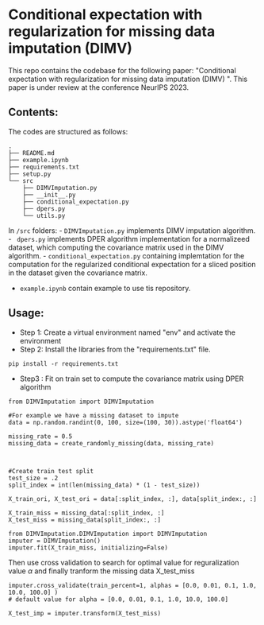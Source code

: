 
# Conditional expectation with regularization for missing data imputation (DIMV) 

This repo contains the codebase for the following paper: "Conditional expectation with regularization for missing data imputation (DIMV) ". This paper is under review at the conference NeurIPS 2023.


## Contents:
The codes are structured as follows:  

``` 
.
├── README.md
├── example.ipynb
├── requirements.txt
├── setup.py
└── src
    ├── DIMVImputation.py
    ├── __init__.py
    ├── conditional_expectation.py
    ├── dpers.py
    └── utils.py 
 ``` 
 
 

In ```/src``` folders:
    - ```DIMVImputation.py``` implements DIMV imputation algorithm. 
    - ``` dpers.py``` implements DPER algorithm implementation for a normalizeed dataset, which computing the covariance matrix used in the DIMV algorithm. 
    - ```conditional_expectation.py``` containing implemtation for the computation for the regularized conditional expectation for a sliced position in the dataset given the covariance matrix. 
- ```example.ipynb``` contain example to use tis repository. 

## Usage: 

- Step 1: Create a virtual environment named "env" and activate the environment 
- Step 2: Install the libraries from the "requirements.txt" file. 

``` 
pip install -r requirements.txt 
```

- Step3 : Fit on train set to compute the covariance matrix using DPER algorithm 
```
from DIMVImputation import DIMVImputation

#For example we have a missing dataset to impute   
data = np.random.randint(0, 100, size=(100, 30)).astype('float64')

missing_rate = 0.5
missing_data = create_randomly_missing(data, missing_rate)



#Create train test split
test_size = .2
split_index = int(len(missing_data) * (1 - test_size))

X_train_ori, X_test_ori = data[:split_index, :], data[split_index:, :]

X_train_miss = missing_data[:split_index, :]
X_test_miss = missing_data[split_index:, :]  

```  


``` 
from DIMVImputation.DIMVImputation import DIMVImputation 
imputer = DIMVImputation()
imputer.fit(X_train_miss, initializing=False) 
```

Then use cross validation to search for optimal value for reguralization value $\alpha$ and finally tranform the missing data X_test_miss 

```
imputer.cross_validate(train_percent=1, alphas = [0.0, 0.01, 0.1, 1.0, 10.0, 100.0] ) 
# default value for alpha = [0.0, 0.01, 0.1, 1.0, 10.0, 100.0] 

X_test_imp = imputer.transform(X_test_miss) 
```
 
